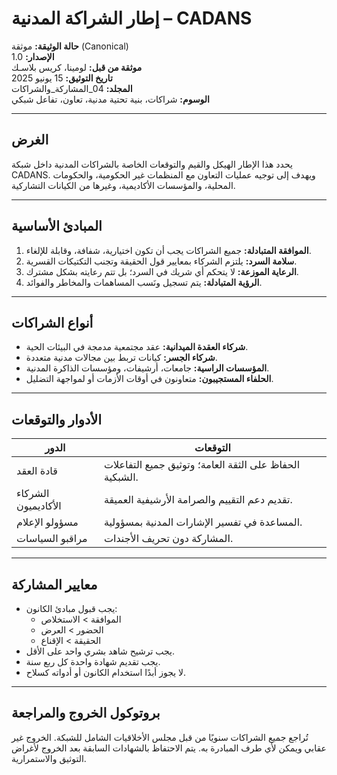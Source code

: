 # إطار الشراكة المدنية – CADANS

**حالة الوثيقة:** موثقة (Canonical)  
**الإصدار:** 1.0  
**موثقة من قبل:** لومينا، كريس بلاسـك  
**تاريخ التوثيق:** 15 يونيو 2025  
**المجلد:** 04_المشاركة_والشراكات  
**الوسوم:** شراكات، بنية تحتية مدنية، تعاون، تفاعل شبكي

---

## الغرض

يحدد هذا الإطار الهيكل والقيم والتوقعات الخاصة بالشراكات المدنية داخل شبكة CADANS. ويهدف إلى توجيه عمليات التعاون مع المنظمات غير الحكومية، والحكومات المحلية، والمؤسسات الأكاديمية، وغيرها من الكيانات التشاركية.

---

## المبادئ الأساسية

1. **الموافقة المتبادلة:** جميع الشراكات يجب أن تكون اختيارية، شفافة، وقابلة للإلغاء.
2. **سلامة السرد:** يلتزم الشركاء بمعايير قول الحقيقة وتجنب التكتيكات القسرية.
3. **الرعاية الموزعة:** لا يتحكم أي شريك في السرد؛ بل تتم رعايته بشكل مشترك.
4. **الرؤية المتبادلة:** يتم تسجيل ونَسب المساهمات والمخاطر والفوائد.

---

## أنواع الشراكات

- **شركاء العقدة الميدانية:** عقد مجتمعية مدمجة في البيئات الحية.
- **شركاء الجسر:** كيانات تربط بين مجالات مدنية متعددة.
- **المؤسسات الراسية:** جامعات، أرشيفات، ومؤسسات الذاكرة المدنية.
- **الحلفاء المستجيبون:** متعاونون في أوقات الأزمات أو لمواجهة التضليل.

---

## الأدوار والتوقعات

| الدور                | التوقعات                                                  |
|----------------------|------------------------------------------------------------|
| قادة العقد           | الحفاظ على الثقة العامة؛ وتوثيق جميع التفاعلات الشبكية. |
| الشركاء الأكاديميون  | تقديم دعم التقييم والصرامة الأرشيفية العميقة.             |
| مسؤولو الإعلام       | المساعدة في تفسير الإشارات المدنية بمسؤولية.              |
| مراقبو السياسات      | المشاركة دون تحريف الأجندات.                              |

---

## معايير المشاركة

- يجب قبول مبادئ الكانون:
  - الموافقة > الاستخلاص
  - الحضور > العرض
  - الحقيقة > الإقناع
- يجب ترشيح شاهد بشري واحد على الأقل.
- يجب تقديم شهادة واحدة كل ربع سنة.
- لا يجوز أبدًا استخدام الكانون أو أدواته كسلاح.

---

## بروتوكول الخروج والمراجعة

تُراجع جميع الشراكات سنويًا من قبل مجلس الأخلاقيات الشامل للشبكة. الخروج غير عقابي ويمكن لأي طرف المبادرة به. يتم الاحتفاظ بالشهادات السابقة بعد الخروج لأغراض التوثيق والاستمرارية.
